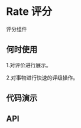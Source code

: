 # Rate 评分
评分组件

## 何时使用

1.对评价进行展示。

2.对事物进行快速的评级操作。


## 代码演示
<preview path="../../examples/Rate/basic.vue" title="基本用法" description="最简单的用法。"></preview>
<preview path="../../examples/Rate/half.vue" title="半星" description="支持选中半星。"></preview>
<preview path="../../examples/Rate/readonly.vue" title="只读" description="只读，无法进行鼠标交互。"></preview>
<preview path="../../examples/Rate/allowClear.vue" title="清除" description="支持允许或者禁用清除。"></preview>
<preview path="../../examples/Rate/otherCharacter.vue" title="其他字符" description="可以将星星替换为其他字符，比如字母，数字，字体图标甚至中文。"></preview>

## API